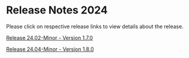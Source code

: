 # Release Notes 2024

Please click on respective release links to view details about the release.

[Release 24.02-Minor - Version 1.7.0](?path=docs/release-notes/Releases/2024/Release-Notes-24-02-Minor.md)

[Release 24.04-Minor - Version 1.8.0](?path=docs/release-notes/Releases/2024/Release-Notes-24-04-Minor.md)
